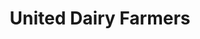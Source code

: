 ---
title: "United Dairy Farmers"
url: /loveland/united-dairy-farmers-wards-corner-road/
shop: convenience
---